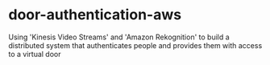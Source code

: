 # door-authentication-aws
Using 'Kinesis Video Streams' and 'Amazon Rekognition' to build a distributed system that authenticates people and provides them with access to a virtual door

